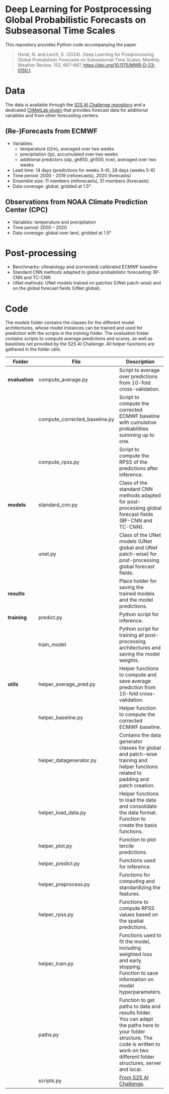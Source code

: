 # Deep Learning for Postprocessing Global Probabilistic Forecasts on Subseasonal Time Scales

This repository provides Python code accompanying the paper
> Horat, N. and Lerch, S. (2024). Deep Learning for Postprocessing Global Probabilistic Forecasts on Subseasonal Time Scales. Monthly Weather Review, 152, 667–687, https://doi.org/10.1175/MWR-D-23-0150.1.
     

# Data
The data is available through the [S2S AI Challenge repository](https://renkulab.io/gitlab/aaron.spring/s2s-ai-challenge-template/-/tree/master/data) and a dedicated [CliMetLab plugin](https://github.com/ecmwf-lab/climetlab-s2s-ai-challenge) that provides forecast data for additional variables and from other forecasting centers.
## (Re-)Forecasts from ECMWF
-	Variables: 
    - temperature (t2m), averaged over two weeks
    - precipitation (tp), accumulated over two weeks
    - additional predictors (slp, gh850, gh500, tcw), averaged over two weeks
-	Lead time: 14 days (predictions for weeks 3-4), 28 days (weeks 5-6)
-	Time period:  2000 - 2019 (reforecasts), 2020 (forecasts)
-	Ensemble size: 11 members (reforecasts), 51 members (forecasts)
-	Data coverage: global, gridded at 1.5°

## Observations from NOAA Climate Prediction Center (CPC)
-	Variables: temperature and precipitation
-	Time period: 2000 – 2020
-	Data coverage: global over land, gridded at 1.5°

# Post-processing
-	Benchmarks: climatology and (corrected) calibrated ECMWF baseline
-	Standard CNN methods adapted to global probabilistic forecasting: BF-CNN and TC-CNN
-	UNet methods: UNet models trained on patches (UNet patch-wise) and on the global forecast fields (UNet global).

# Code
The *models* folder contains the classes for the different model architectures, whose model instances can be trained and used for prediction with the scripts in the *training* folder. The *evaluation* folder contains scripts to compute average predictions and scores, as well as baselines not provided by the S2S AI Challenge. All helper functions are gathered in the folder *utils*.

|Folder|File| Description|
|----|-------------|---------------|
|**evaluation**|compute_average.py|Script to average over predictions from 10-fold cross-validation.
||compute_corrected_baseline.py|Script to compute the corrected ECMWF baseline with cumulative probabilities summing up to one.
||compute_rpss.py|Script to compute the RPSS of the predictions after inference.|
|**models**|standard_cnn.py|Class of the standard CNN methods adapted for post-processing global forecast fields  (BF-CNN and TC-CNN).|
||unet.py|Class of the UNet models (UNet global and UNet patch-wise) for post-processing global forecast fields.|
|**results**||Place holder for saving the trained models and the model predictions.|
|**training**|predict.py|Python script for inference.|
||train_model|Python script for training all post-processing architectures and saving the model weights.|
|**utils**|helper_average_pred.py|Helper functions to compute and save average prediction from 10-fold cross-validation.|
||helper_baseline.py|Helper function to compute the corrected ECMWF baseline.|
||helper_datagenerator.py|Contains the data generator classes for global and patch-wise training and helper functions related to padding and patch creation.|
||helper_load_data.py|Helper functions to load the data and consolidate the data format. Function to create the basis functions.|
||helper_plot.py|Function to plot tercile predictions.|
||helper_predict.py|Functions used for inference.|
||helper_preprocess.py|Functions for computing and standardizing the features.|
||helper_rpss.py|Functions to compute RPSS values based on the spatial predictions.|
||helper_train.py|Functions used to fit the model, including weighted loss and early stopping. Function to save information on model hyperparameters.|
||paths.py|Function to get paths to data and results folder. You can adapt the paths here to your folder structure. The code is written to work on two different folder structures, server and local.|
||scripts.py|[From S2S AI Challenge](https://renkulab.io/gitlab/aaron.spring/s2s-ai-challenge-template/-/tree/master/notebooks).|
